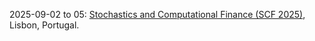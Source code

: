 2025-09-02 to 05: [Stochastics and Computational Finance (SCF 2025)](https://scf2025.iseg.ulisboa.pt "SCF 2025 explores stochastics in computational finance, covering stochastic calculus, option pricing, and risk modeling. Topics include applications in derivatives, portfolio optimization, and financial econometrics, emphasizing probabilistic and computational methods for financial systems analysis."), Lisbon, Portugal.

